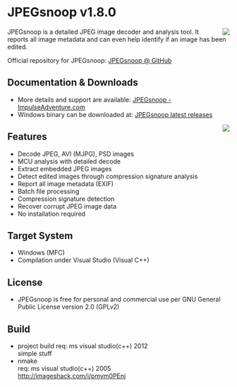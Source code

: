 # JPEGsnoop v1.8.0

<img align="right" src="http://www.impulseadventure.com/photo/images/jpegsnoop_prog.png">

JPEGsnoop is a detailed JPEG image decoder and analysis tool.
It reports all image metadata and can even help identify if an image has been edited.

Official repository for JPEGsnoop: [JPEGsnoop @ GitHub](https://github.com/ImpulseAdventure/JPEGsnoop/)

## Documentation & Downloads
- More details and support are available: [JPEGsnoop - ImpulseAdventure.com](http://www.impulseadventure.com/photo/jpeg-snoop.html)
- Windows binary can be downloaded at: [JPEGsnoop latest releases](https://github.com/ImpulseAdventure/JPEGsnoop/releases)

<img align="right" src="http://www.impulseadventure.com/photo/images/jpegsnoop-04.jpg">

## Features
- Decode JPEG, AVI (MJPG), PSD images
- MCU analysis with detailed decode
- Extract embedded JPEG images
- Detect edited images through compression signature analysis
- Report all image metadata (EXIF)
- Batch file processing
- Compression signature detection
- Recover corrupt JPEG image data
- No installation required

## Target System
- Windows (MFC)
- Compilation under Visual Studio (Visual C++)

## License
- JPEGsnoop is free for personal and commercial use per GNU General Public License version 2.0 (GPLv2)
## Build  
 - project build
req: ms visual studio(c++) 2012  
simple stuff
 - nmake  
 req: ms visual studio(c++) 2005  
 http://imageshack.com/i/pmym0PEnj
